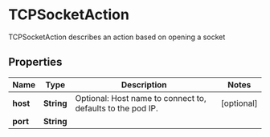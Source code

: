 

# TCPSocketAction

TCPSocketAction describes an action based on opening a socket

## Properties

Name | Type | Description | Notes
------------ | ------------- | ------------- | -------------
**host** | **String** | Optional: Host name to connect to, defaults to the pod IP. |  [optional]
**port** | **String** |  | 



